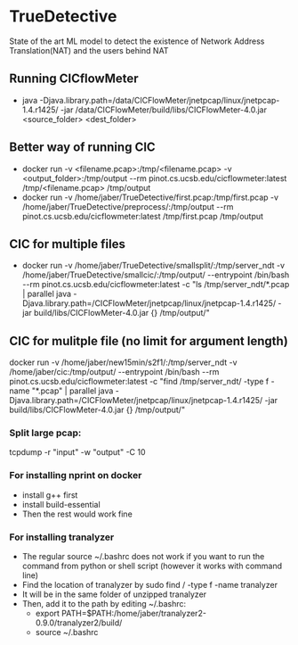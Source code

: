 # TrueDetective
State of the art ML model to detect the existence of Network Address Translation(NAT) and the users behind NAT

## Running CICflowMeter 
* java -Djava.library.path=/data/CICFlowMeter/jnetpcap/linux/jnetpcap-1.4.r1425/ -jar /data/CICFlowMeter/build/libs/CICFlowMeter-4.0.jar <source_folder> <dest_folder>

## Better way of running CIC
* docker run -v <filename.pcap>:/tmp/<filename.pcap> -v <output_folder>:/tmp/output --rm pinot.cs.ucsb.edu/cicflowmeter:latest /tmp/<filename.pcap> /tmp/output
* docker run -v /home/jaber/TrueDetective/first.pcap:/tmp/first.pcap -v /home/jaber/TrueDetective/preprocess/:/tmp/output --rm pinot.cs.ucsb.edu/cicflowmeter:latest /tmp/first.pcap /tmp/output


## CIC for multiple files
* docker run -v /home/jaber/TrueDetective/smallsplit/:/tmp/server_ndt -v /home/jaber/TrueDetective/smallcic/:/tmp/output/ --entrypoint /bin/bash --rm pinot.cs.ucsb.edu/cicflowmeter:latest -c "ls /tmp/server_ndt/*.pcap | parallel java -Djava.library.path=/CICFlowMeter/jnetpcap/linux/jnetpcap-1.4.r1425/ -jar build/libs/CICFlowMeter-4.0.jar {} /tmp/output/"

## CIC for mulitple file (no limit for argument length)
docker run -v /home/jaber/new15min/s2f1/:/tmp/server_ndt -v /home/jaber/cic:/tmp/output/ --entrypoint /bin/bash --rm pinot.cs.ucsb.edu/cicflowmeter:latest -c "find /tmp/server_ndt/ -type f -name "*.pcap" | parallel java -Djava.library.path=/CICFlowMeter/jnetpcap/linux/jnetpcap-1.4.r1425/ -jar build/libs/CICFlowMeter-4.0.jar {} /tmp/output/"

### Split large pcap:
tcpdump -r "input" -w "output" -C 10

### For installing nprint on docker
* install g++ first 
* install build-essential 
* Then the rest would work fine 

### For installing tranalyzer
* The regular source ~/.bashrc does not work if you want to 
run the command from python or shell script (however it works with command line)
* Find the location of tranalyzer by sudo find / -type f -name tranalyzer
* It will be in the same folder of unzipped tranalyzer 
* Then, add it to the path by editing ~/.bashrc:
  * export PATH=$PATH:/home/jaber/tranalyzer2-0.9.0/tranalyzer2/build/
  * source ~/.bashrc


